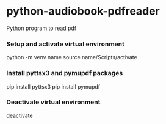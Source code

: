 # python-audiobook-pdfreader
 Python program to read pdf

### Setup and activate virtual environment
 python -m venv name
 source name/Scripts/activate

### Install pyttsx3 and pymupdf packages
 pip install pyttsx3
 pip install pymupdf

### Deactivate virtual environment
 deactivate
